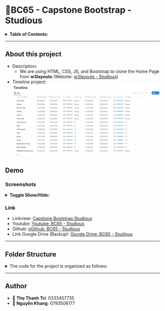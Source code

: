 # 👋BC65 - Capstone Bootstrap - Studious

<details>
<summary><strong>Table of Contents:</strong></summary>

- [👋BC65 - Capstone Bootstrap - Studious](#bc65---capstone-bootstrap---studious)
  - [About this project](#about-this-project)
  - [Demo](#demo)
    - [Screenshots](#screenshots)
      - [Desktop view - Light mode](#desktop-view---light-mode)
      - [Desktop view - Dark mode](#desktop-view---dark-mode)
      - [Tablet view](#tablet-view)
      - [Mobile view](#mobile-view)
    - [Link](#link)
  - [Folder Structure](#folder-structure)
  - [Author](#author)

</details>

---

## About this project

- Description:
  - We are using HTML, CSS, JS, and Bootstrap to clone the Home Page from **w3layouts** (Website: [w3layouts - Studious](https://wp.w3layouts.com/studious/))
- Timeline project:
  ![Timeline](./info/Timeline.png)

## Demo

### Screenshots

<details>
<summary><strong>Toggle Show/Hide:</strong></summary>

#### Desktop view - Light mode

  ![Desktop view - Light mode](./info/laptop-screen.png)

#### Desktop view - Dark mode

  ![Desktop view - Dark mode](./info/laptop-screen-darkmode.png)

#### Tablet view

  ![Tablet view](./info/tablet-screen.png)

#### Mobile view

  ![Mobile view](./info/mobile-screen.png)

</details>

### Link

- Linkview: [Capstone Bootstrap Studious](https://ngkhang.github.io/bc65-capstone-bootstrap-studious/)
- Youtube: [Youtube: BC65 - Studious](https://youtu.be/vojF1m9ShL4)
- Github: [nGithub: BC65 - Studious](https://github.com/ngkhang/bc65-capstone-bootstrap-studious)
- Link Google Drive (Backup): [Google Drive: BC65 - Studious](https://drive.google.com/drive/folders/1GXxauHD12aexsofYO5jDUxd9Ze5P_vDe?usp=sharing)

---

## Folder Structure

<details>
<summary>The code for the project is organized as follows:</summary>

- Structure project:
  
  ``` markdown
  .
  ├── css/
  ├── images/
  ├── info/
  ├── js/
  ├── index.html
  └── README.md
  ```

</details>

---

## Author

- 👤 **Thọ Thanh Trí**: 0333457735
- 👤 **Nguyễn Khang**: 0793506177
